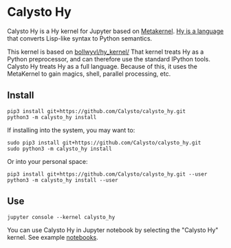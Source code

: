 
# Calysto Hy

Calysto Hy is a Hy kernel for Jupyter based on [Metakernel](https://github.com/Calysto/metakernel). [Hy is a language](https://github.com/hylang/hy) that converts Lisp-like syntax to Python semantics. 

This kernel is based on [bollwyvl/hy_kernel/](https://github.com/bollwyvl/hy_kernel/) That kernel treats Hy as a Python preprocessor, and can therefore use the standard IPython tools. Calysto Hy treats Hy as a full language. Because of this, it uses the MetaKernel to gain magics, shell, parallel processing, etc.

## Install

```shell
pip3 install git+https://github.com/Calysto/calysto_hy.git
python3 -m calysto_hy install
```
If installing into the system, you may want to:

```shell
sudo pip3 install git+https://github.com/Calysto/calysto_hy.git
sudo python3 -m calysto_hy install
```

Or into your personal space:

```shell
pip3 install git+https://github.com/Calysto/calysto_hy.git --user
python3 -m calysto_hy install --user
```

## Use

```shell
jupyter console --kernel calysto_hy
```

You can use Calysto Hy in Jupyter notebook by selecting the "Calysto Hy" kernel. See example [notebooks](https://github.com/Calysto/calysto_hy/tree/master/notebooks).
